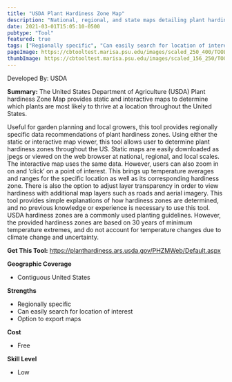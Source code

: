 ```yaml
---
title: "USDA Plant Hardiness Zone Map"
description: "National, regional, and state maps detailing plant hardiness zones"
date: 2021-03-01T15:05:10-0500
pubtype: "Tool"
featured: true
tags: ["Regionally specific", "Can easily search for location of interest", "Option to export maps"]
pageImage: https://cbtooltest.marisa.psu.edu/images/scaled_250_400/TOOLID_36.0_ScreenCapture-1.png
thumbImage: https://cbtooltest.marisa.psu.edu/images/scaled_156_250/TOOLID_36.0_ScreenCapture-1.png
---
```

Developed By: USDA

**Summary:** The United States Department of Agriculture (USDA) Plant hardiness Zone Map provides static and interactive maps to determine which plants are most likely to thrive at a location throughout the United States. 

Useful for garden planning and local growers, this tool provides regionally specific data recommendations of plant hardiness zones. Using either the static or interactive map viewer, this tool allows user to determine plant hardiness zones throughout the US. Static maps are easily downloaded as jpegs or viewed on the web browser at national, regional, and local scales. The interactive map uses the same data. However, users can also zoom in on and ‘click’ on a point of interest. This brings up temperature averages and ranges for the specific location as well as its corresponding hardiness zone. There is also the option to adjust layer transparency in order to view hardiness with additional map layers such as roads and aerial imagery. This tool provides simple explanations of how hardiness zones are determined, and no previous knowledge or experience is necessary to use this tool. USDA hardiness zones are a commonly used planting guidelines. However, the provided hardiness zones are based on 30 years of minimum temperature extremes, and do not account for temperature changes due to climate change and uncertainty. 


__**Get This Tool:**__ https://planthardiness.ars.usda.gov/PHZMWeb/Default.aspx

__**Geographic Coverage**__
- Contiguous United States

__**Strengths**__
-  Regionally specific
-  Can easily search for location of interest
-  Option to export maps

__**Cost**__
- Free

__**Skill Level**__
- Low
